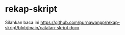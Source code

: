# rekap-skript

Silahkan baca ini https://github.com/purnawanpp/rekap-skript/blob/main/catatan-skript.docx
